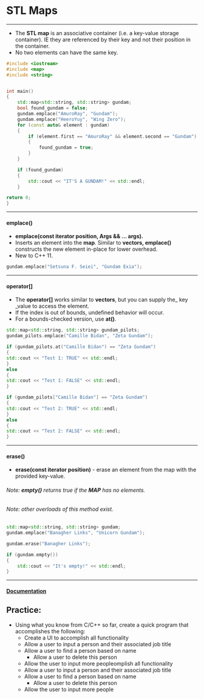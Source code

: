 # STL Maps

---

* The **STL map** is an associative container \(i.e. a key-value storage container\). IE they are referenced by their key and not their position in the container.
* No two elements can have the same key.

```cpp
#include <iostream>
#include <map>
#include <string>


int main()
{
    std::map<std::string, std::string> gundam;
    bool found_gundam = false;
    gundam.emplace("AmuroRay", "Gundam");
    gundam.emplace("HeeroYuy", "Wing Zero");
    for (const auto& element : gundam)
    {
        if (element.first == "AmuroRay" && element.second == "Gundam")
        {
            found_gundam = true;
        }
    }

    if (found_gundam)
    {
        std::cout << "IT'S A GUNDAM!" << std::endl;
    }

return 0;
}
```

---

#### emplace\(\)

* **emplace\(const iterator position, Args && … args\).**
* Inserts an element into the **map**. Similar to **vectors, emplace\(\)** constructs the new element in-place for lower overhead.
* New to C++ 11.

```cpp
gundam.emplace("Setsuna F. Seiei", "Gundam Exia");
```

---

#### operator\[\]

* The **operator\[\]** works similar to **vectors**, but you can supply the\_ key \_value to access the element.
* If the index is out of bounds, undefined behavior will occur.
* For a bounds-checked version, use **at\(\)**.

```cpp
std::map<std::string, std::string> gundam_pilots;
gundam_pilots.emplace("Camille Bidan", "Zeta Gundam");

if (gundam_pilots.at("Camille Bidan") == "Zeta Gundam")
{
std::cout << "Test 1: TRUE" << std::endl;
}
else
{
std::cout << "Test 1: FALSE" << std::endl;
}

if (gundam_pilots["Camille Bidan"] == "Zeta Gundam")
{
std::cout << "Test 2: TRUE" << std::endl;
}
else
{
std::cout << "Test 2: FALSE" << std::endl;
}
```

---

#### erase\(\)

* **erase\(const iterator position\)** - erase an element from the map with the provided key-value.

###### Note: **empty\(\)** returns true if the **MAP** has no elements.

###### Note: other overloads of this method exist.

```cpp
std::map<std::string, std::string> gundam;
gundam.emplace("Banagher Links", "Unicorn Gundam");

gundam.erase("Banagher Links");

if (gundam.empty())
{
    std::cout << "It's empty!" << std::endl;
}
```

---

#### [Documentation](http://www.cplusplus.com/reference/map/map/)

## Practice: 

* Using what you know from C/C++ so far, create a quick program that accomplishes the following:
    * Create a UI to accomplish all functionality
    * Allow a user to input a person and their associated job title
    * Allow a user to find a person based on name
        * Allow a user to delete this person
    * Allow the user to input more peopleomplish all functionality
    * Allow a user to input a person and their associated job title
    * Allow a user to find a person based on name
        * Allow a user to delete this person
    * Allow the user to input more people